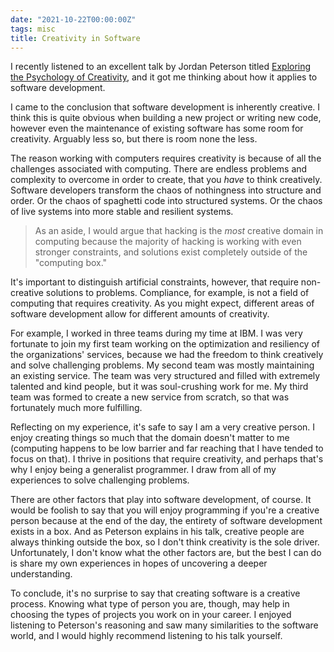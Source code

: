 ```yaml
---
date: "2021-10-22T00:00:00Z"
tags: misc
title: Creativity in Software
---
```


I recently listened to an excellent talk by Jordan Peterson titled
[Exploring the Psychology of Creativity](https://youtu.be/KxGPe1jD-qY),
and it got me thinking about how it applies to software development.

I came to the conclusion that software development is inherently
creative. I think this is quite obvious when building a new project
or writing new code, however even the maintenance of existing software
has some room for creativity. Arguably less so, but there is room none
the less.

The reason working with computers requires creativity is because of all the
challenges associated with computing. There are endless problems and
complexity to overcome in order to create, that you *have* to think
creatively. Software developers transform the chaos of nothingness into
structure and order. Or the chaos of spaghetti code into structured systems.
Or the chaos of live systems into more stable and resilient systems.

> As an aside, I would argue that hacking is the *most* creative domain
> in computing because the majority of hacking is working with even stronger
> constraints, and solutions exist completely outside of the "computing box."

It's important to distinguish artificial constraints, however, that require
non-creative solutions to problems. Compliance, for example, is not a field
of computing that requires creativity. As you might expect, different areas
of software development allow for different amounts of creativity.

For example, I worked in three teams during my time at IBM.  I was
very fortunate to join my first team working on the optimization and
resiliency of the organizations' services, because we had the freedom to
think creatively and solve challenging problems. My second team was mostly
maintaining an existing service. The team was very structured and filled
with extremely talented and kind people, but it was soul-crushing work
for me.  My third team was formed to create a new service from scratch,
so that was fortunately much more fulfilling.

Reflecting on my experience, it's safe to say I am a very creative person.
I enjoy creating things so much that the domain doesn't matter to me
(computing happens to be low barrier and far reaching that I have tended
to focus on that). I thrive in positions that require creativity, and
perhaps that's why I enjoy being a generalist programmer. I draw from all
of my experiences to solve challenging problems.

There are other factors that play into software development, of
course. It would be foolish to say that you will enjoy programming if
you're a creative person because at the end of the day, the entirety of
software development exists in a box. And as Peterson explains in his
talk, creative people are always thinking outside the box, so I don't
think creativity is the sole driver. Unfortunately, I don't know what
the other factors are, but the best I can do is share my own experiences
in hopes of uncovering a deeper understanding.

To conclude, it's no surprise to say that creating software is a creative
process. Knowing what type of person you are, though, may help in choosing
the types of projects you work on in your career. I enjoyed listening
to Peterson's reasoning and saw many similarities to the software world,
and I would highly recommend listening to his talk yourself.
